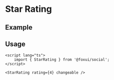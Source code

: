 <script lang="ts">
	import StarRatingExample from './Example.svelte';
</script>

# Star Rating

## Example

<StarRatingExample />

## Usage

```svelte
<script lang="ts">
	import { StarRating } from '@foxui/social';
</script>

<StarRating rating={4} changeable />
```
